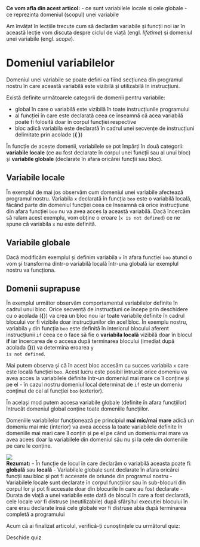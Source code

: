 <div class="know-box">
<strong>Ce vom afla din acest articol:</strong>
 - ce sunt variabilele locale si cele globale
 - ce reprezinta domeniul (scopul) unei variabile
</div>

Am învățat în lecțiile trecute cum să declarăm variabile și funcții noi iar în această lecție vom discuta despre ciclul de viață (engl. _lifetime_) și domeniul unei variabile (engl. _scope_). 

# Domeniul variabilelor #
Domeniul unei variabile se poate defini ca fiind secțiunea din programul nostru în care această variabilă este vizibilă și utilizabilă în instrucțiuni.

Există definite următoarele categorii de domenii pentru variabile:
- global în care o variabilă este vizibilă în toate instrucțiunile programului
- al funcției în care este declarată ceea ce înseamnă că acea variabilă poate fi folosită doar în corpul funcției respective
- bloc adică variabila este declarată în cadrul unei secvențe de instrucțiuni delimitate prin acolade (**{ }**)

<p class="tip-box">
În funcție de aceste domenii, variabilele se pot împărți în două categorii: <strong>variabile locale</strong> (ce au fost declarate în corpul unei funcții sau al unui bloc) și <strong>variabile globale</strong> (declarate în afara oricărei funcții sau bloc).
</p>

## Variabile locale ##
În exemplul de mai jos observăm cum domeniul unei variabile afectează programul nostru. Variabila <code>x</code> declarată în funcția <code>boo</code> este o variabilă locală, făcând parte din domeniul funcției ceea ce înseamnă că orice instrucțiune din afara funcției <code>boo</code> nu va avea acces la această variabilă. Dacă încercăm să rulam acest exemplu, vom obține o eroare (<code>x is not defined</code>) ce ne spune că variabila <code>x</code> nu este definită.

<div class="algovis" config-id="scopuri-basics.json" av-selected="0"></div>

## Variabile globale ##
Dacă modificăm exemplul și definim variabila <code>x</code> în afara funcției <code>boo</code> atunci o vom și transforma dintr-o variabilă locală într-una globală iar exemplul nostru va funcționa.

<div class="algovis" config-id="scopuri-basics.json" av-selected="1"></div>

## Domenii suprapuse ##
În exemplul următor observăm comportamentul variabilelor definite în cadrul unui bloc. Orice secvență de instrucțiuni ce începe prin deschidere cu o acolada (**{**}) va crea un bloc nou iar toate variabile definite în cadrul blocului vor fi vizibile doar instrucțiunilor din acel bloc. În exemplu nostru, variabila <code>y</code> din funcția <code>boo</code> este definită în interiorul blocului aferent instrucțiunii <code>if</code> ceea ce o face să fie o **variabila locală** vizibilă doar în blocul **if** iar încercarea de o accesa după terminarea blocului (imediat după acolada (**}**)) va determina eroarea <code>y is not defined</code>. 

Mai putem observa și că în acest bloc accesăm cu succes variabila <code>x</code> care este locală funcției <code>boo</code>. Acest lucru este posibil întrucât orice domeniu va avea acces la variabilele definite într-un domeniul mai mare ce îl conține și pe el - în cazul nostru domeniul local determinat de <code>if</code> este un domeniu conținut de cel al funcției <code>boo</code> (exterior). 

În același mod putem accesa variabile globale (definite în afara funcțiilor) întrucât domeniul global conține toate domeniile funcțiilor.

<div class="algovis" config-id="scopuri-basics.json" av-selected="2"></div>

<p class="attention-box">Domeniile variabilelor funcționează pe principiul <strong>mai mic/mai mare</strong> adică un domeniu mai mic (interior) va avea access la toate variabilele definite în domeniile mai mari care îl conțin și pe el pe când un domeniu mai mare va avea acees doar la variabilele din domeniul său nu și la cele din domeniile pe care le conține.
</p>

<img src="../wp-content/uploads/2023/img/scopuri0.png" class="img-box">

<div class="attention-box">
<strong>Rezumat:</strong>
- În funcție de locul în care declarăm o variabilă aceasta poate fi: <strong>globală</strong> sau <strong>locală</strong>
- Variabilele globale sunt declarate în afara oricărei funcții sau bloc și pot fi accesate de oriunde din programul nostru
- Variabilele locale sunt declarate în corpul funcțiilor sau în sub-blocuri din corpul lor și pot fi accesate doar din blocurile în care au fost declarate
- Durata de viață a unei variabile este dată de blocul în care a fost declarată, cele locale vor fi distruse (neutilizabile) după sfârșitul execuției blocului în care erau declarate însă cele globale vor fi distruse abia după terminarea completă a programului
</div>

<div class="has-text-align-center">
<p>Acum că ai finalizat articolul, verifică-ți cunoștințele cu următorul quiz:</p>
<div class="wp-block-button"><a config-id="../wp-content/uploads/2023/quizzes/scopuri.json" class="wp-block-button__link wp-element-button av-quiz av-btn-sm">Deschide quiz</a></div>
</div>
